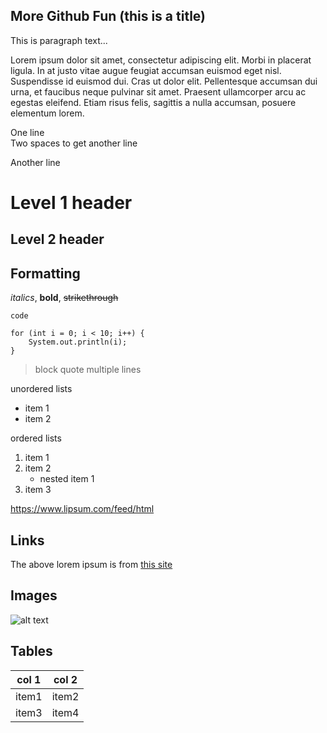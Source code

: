 More Github Fun (this is a title)
-----------------------------------
This is paragraph text...

Lorem ipsum dolor sit amet, consectetur adipiscing elit. Morbi in placerat ligula. In at justo vitae augue feugiat accumsan euismod eget nisl. Suspendisse id euismod dui. Cras ut dolor elit. Pellentesque accumsan dui urna, et faucibus neque pulvinar sit amet. Praesent ullamcorper arcu ac egestas eleifend. Etiam risus felis, sagittis a nulla accumsan, posuere elementum lorem.

One line  
Two spaces to get another line

Another line

# Level 1 header
## Level 2 header

## Formatting

*italics*, **bold**, ~~strikethrough~~

`code`

```
for (int i = 0; i < 10; i++) {
    System.out.println(i);
}
```

>block quote
>multiple lines

unordered lists
* item 1
* item 2

ordered lists
1. item 1
1. item 2
    * nested item 1
1. item 3

https://www.lipsum.com/feed/html

## Links
The above lorem ipsum is from [this site](https://www.lipsum.com/feed/html)

## Images
![alt text](https://foliovision.com/images/2017/03/i-love-markdown.png)

## Tables
|col 1|col 2| 
|----|----|
|item1|item2|
|item3|item4|
    
  


